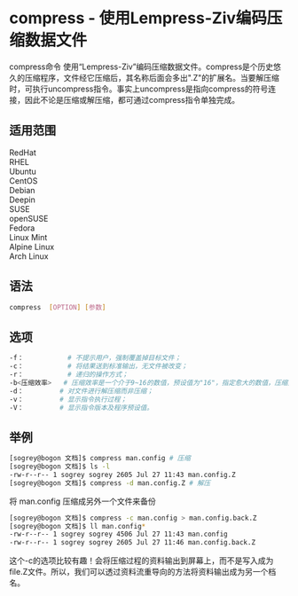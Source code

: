 # compress - 使用Lempress-Ziv编码压缩数据文件

compress命令 使用“Lempress-Ziv”编码压缩数据文件。compress是个历史悠久的压缩程序，文件经它压缩后，其名称后面会多出".Z"的扩展名。当要解压缩时，可执行uncompress指令。事实上uncompress是指向compress的符号连接，因此不论是压缩或解压缩，都可通过compress指令单独完成。

## 适用范围

<!-- <div class="svg linux">Linux</div> -->
<div class="svg redhat">RedHat</div>
<div class="svg rhel">RHEL</div>
<div class="svg ubuntu">Ubuntu</div>
<div class="svg centos">CentOS</div>
<div class="svg debian">Debian</div>
<div class="svg deepin">Deepin</div>
<div class="svg suse">SUSE</div>
<div class="svg opensuse">openSUSE</div>
<div class="svg fedora">Fedora</div>
<div class="svg linuxmint">Linux Mint</div>
<!-- <div class="svg mxlinux">MX Linux</div> -->
<div class="svg alpinelinux">Alpine Linux</div>
<div class="svg archlinux">Arch Linux</div>

## 语法

``` bash
compress  [OPTION] [参数]
```

## 选项

``` bash
-f：           # 不提示用户，强制覆盖掉目标文件；
-c：           # 将结果送到标准输出，无文件被改变；
-r：           # 递归的操作方式；
-b<压缩效率>   # 压缩效率是一个介于9~16的数值，预设值为"16"，指定愈大的数值，压缩效率就愈高；
-d：         # 对文件进行解压缩而非压缩；
-v：         # 显示指令执行过程；
-V：         # 显示指令版本及程序预设值。
```
## 举例

``` bash
[sogrey@bogon 文档]$ compress man.config # 压缩
[sogrey@bogon 文档]$ ls -l
-rw-r--r-- 1 sogrey sogrey 2605 Jul 27 11:43 man.config.Z
[sogrey@bogon 文档]$ compress -d man.config.Z # 解压
```
将 man.config 压缩成另外一个文件来备份
``` bash
[sogrey@bogon 文档]$ compress -c man.config > man.config.back.Z
[sogrey@bogon 文档]$ ll man.config*
-rw-r--r-- 1 sogrey sogrey 4506 Jul 27 11:43 man.config
-rw-r--r-- 1 sogrey sogrey 2605 Jul 27 11:46 man.config.back.Z
```
这个-c的选项比较有趣！会将压缩过程的资料输出到屏幕上，而不是写入成为file.Z文件。所以，我们可以透过资料流重导向的方法将资料输出成为另一个档名。